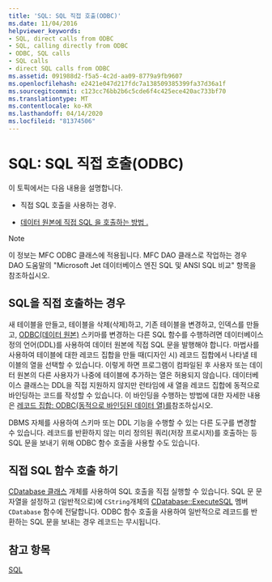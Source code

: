 ```yaml
---
title: 'SQL: SQL 직접 호출(ODBC)'
ms.date: 11/04/2016
helpviewer_keywords:
- SQL, direct calls from ODBC
- SQL, calling directly from ODBC
- ODBC, SQL calls
- SQL calls
- direct SQL calls from ODBC
ms.assetid: 091988d2-f5a5-4c2d-aa09-8779a9fb9607
ms.openlocfilehash: e2421e047d217fdc7a138509385399fa37d36a1f
ms.sourcegitcommit: c123cc76bb2b6c5cde6f4c425ece420ac733bf70
ms.translationtype: MT
ms.contentlocale: ko-KR
ms.lasthandoff: 04/14/2020
ms.locfileid: "81374506"
---
```

# <a name="sql-making-direct-sql-calls-odbc"></a>SQL: SQL 직접 호출(ODBC)

이 토픽에서는 다음 내용을 설명합니다.

- 직접 SQL 호출을 사용하는 경우.

- [데이터 원본에 직접 SQL 을 호출하는 방법 .](#_core_making_direct_sql_function_calls)

> [!NOTE]
> 이 정보는 MFC ODBC 클래스에 적용됩니다. MFC DAO 클래스로 작업하는 경우 DAO 도움말의 "Microsoft Jet 데이터베이스 엔진 SQL 및 ANSI SQL 비교" 항목을 참조하십시오.

## <a name="when-to-call-sql-directly"></a><a name="_core_when_to_call_sql_directly"></a>SQL을 직접 호출하는 경우

새 테이블을 만들고, 테이블을 삭제(삭제)하고, 기존 테이블을 변경하고, 인덱스를 만들고, [ODBC(데이터 원본)](../../data/odbc/data-source-odbc.md) 스키마를 변경하는 다른 SQL 함수를 수행하려면 데이터베이스 정의 언어(DDL)를 사용하여 데이터 원본에 직접 SQL 문을 발행해야 합니다. 마법사를 사용하여 테이블에 대한 레코드 집합을 만들 때(디자인 시) 레코드 집합에서 나타낼 테이블의 열을 선택할 수 있습니다. 이렇게 하면 프로그램이 컴파일된 후 사용자 또는 데이터 원본의 다른 사용자가 나중에 테이블에 추가하는 열은 허용되지 않습니다. 데이터베이스 클래스는 DDL을 직접 지원하지 않지만 런타임에 새 열을 레코드 집합에 동적으로 바인딩하는 코드를 작성할 수 있습니다. 이 바인딩을 수행하는 방법에 대한 자세한 내용은 [레코드 집합: ODBC(동적으로 바인딩된 데이터 열)를](../../data/odbc/recordset-dynamically-binding-data-columns-odbc.md)참조하십시오.

DBMS 자체를 사용하여 스키마 또는 DDL 기능을 수행할 수 있는 다른 도구를 변경할 수 있습니다. 레코드를 반환하지 않는 미리 정의된 쿼리(저장 프로시저)를 호출하는 등 SQL 문을 보내기 위해 ODBC 함수 호출을 사용할 수도 있습니다.

## <a name="making-direct-sql-function-calls"></a><a name="_core_making_direct_sql_function_calls"></a>직접 SQL 함수 호출 하기

[CDatabase 클래스](../../mfc/reference/cdatabase-class.md) 개체를 사용하여 SQL 호출을 직접 실행할 수 있습니다. SQL 문 문자열을 설정하고 (일반적으로)에 `CString`개체의 [CDatabase::ExecuteSQL](../../mfc/reference/cdatabase-class.md#executesql) 멤버 `CDatabase` 함수에 전달합니다. ODBC 함수 호출을 사용하여 일반적으로 레코드를 반환하는 SQL 문을 보내는 경우 레코드는 무시됩니다.

## <a name="see-also"></a>참고 항목

[SQL](../../data/odbc/sql.md)
